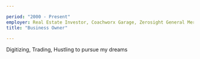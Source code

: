 ```yaml
---

period: "2000 - Present"
employer: Real Estate Investor, Coachworx Garage, Zerosight General Merchandise, RMC Worldwide Trading Access
title: "Business Owner"

---
```


Digitizing, Trading, Hustling to pursue my dreams

